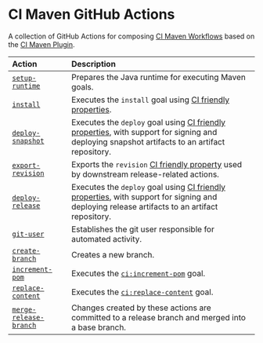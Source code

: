 # CI Maven GitHub Actions

A collection of GitHub Actions for composing
[CI Maven Workflows](https://github.com/Best-Quality-Engineering/ci-maven-workflows) based on
the [CI Maven Plugin](https://github.com/Best-Quality-Engineering/ci-maven-plugin).

| Action                                                     | Description                                                                                                                                                                                      |
|:-----------------------------------------------------------|:-------------------------------------------------------------------------------------------------------------------------------------------------------------------------------------------------|
| [`setup-runtime`](./setup-runtime/README.md)               | Prepares the Java runtime for executing Maven goals.                                                                                                                                             |
| [`install`](./install/README.md)                           | Executes the `install` goal using [CI friendly properties](https://maven.apache.org/maven-ci-friendly.html).                                                                                     |
| [`deploy-snapshot`](./deploy-snapshot/README.md)           | Executes the `deploy` goal using [CI friendly properties](https://maven.apache.org/maven-ci-friendly.html), with support for signing and deploying snapshot artifacts to an artifact repository. |
| [`export-revision`](export-revision/README.md)             | Exports the `revision` [CI friendly property](https://maven.apache.org/maven-ci-friendly.html) used by downstream release-related actions.                                                       |
| [`deploy-release`](./deploy-release/README.md)             | Executes the `deploy` goal using [CI friendly properties](https://maven.apache.org/maven-ci-friendly.html), with support for signing and deploying release artifacts to an artifact repository.  |
| [`git-user`](./git-user/README.md)                         | Establishes the git user responsible for automated activity.                                                                                                                                     |
| [`create-branch`](./create-branch/README.md)               | Creates a new branch.                                                                                                                                                                            |
| [`increment-pom`](./increment-pom/README.md)               | Executes the [`ci:increment-pom`](https://github.com/Best-Quality-Engineering/ci-maven-plugin#ciincrement-pom) goal.                                                                             |
| [`replace-content`](./replace-content/README.md)           | Executes the [`ci:replace-content`](https://github.com/Best-Quality-Engineering/ci-maven-plugin#cireplace-content) goal.                                                                         |
| [`merge-release-branch`](./merge-release-branch/README.md) | Changes created by these actions are committed to a release branch and merged into a base branch.                                                                                                |
